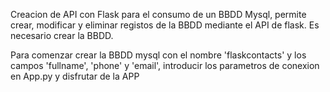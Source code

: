 Creacion de API con Flask para el consumo de un BBDD Mysql, permite crear, modificar y eliminar registos de la BBDD mediante el API de flask.
Es necesario crear la BBDD.

Para comenzar crear la BBDD mysql con el nombre 'flaskcontacts' y los campos 'fullname', 'phone' y 'email', introducir los parametros de conexion en App.py y disfrutar de la APP
